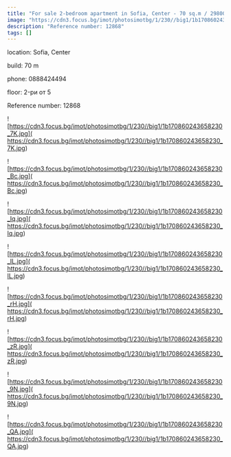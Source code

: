 ```yaml
---
title: "For sale 2-bedroom apartment in Sofia, Center - 70 sq.m / 298000 EUR :: imot.bg Advertisement"
image: "https://cdn3.focus.bg/imot/photosimotbg/1/230//big1/1b170860243658230_ZN.jpg"
description: "Reference number: 12868"
tags: []
---
```


location: Sofia, Center

build: 70 m

phone: 0888424494

floor: 2-ри от 5

Reference number: 12868


![https://cdn3.focus.bg/imot/photosimotbg/1/230//big1/1b170860243658230_7K.jpg]( https://cdn3.focus.bg/imot/photosimotbg/1/230//big1/1b170860243658230_7K.jpg)


![https://cdn3.focus.bg/imot/photosimotbg/1/230//big1/1b170860243658230_Bc.jpg]( https://cdn3.focus.bg/imot/photosimotbg/1/230//big1/1b170860243658230_Bc.jpg)


![https://cdn3.focus.bg/imot/photosimotbg/1/230//big1/1b170860243658230_Iq.jpg]( https://cdn3.focus.bg/imot/photosimotbg/1/230//big1/1b170860243658230_Iq.jpg)


![https://cdn3.focus.bg/imot/photosimotbg/1/230//big1/1b170860243658230_IL.jpg]( https://cdn3.focus.bg/imot/photosimotbg/1/230//big1/1b170860243658230_IL.jpg)


![https://cdn3.focus.bg/imot/photosimotbg/1/230//big1/1b170860243658230_rH.jpg]( https://cdn3.focus.bg/imot/photosimotbg/1/230//big1/1b170860243658230_rH.jpg)


![https://cdn3.focus.bg/imot/photosimotbg/1/230//big1/1b170860243658230_zR.jpg]( https://cdn3.focus.bg/imot/photosimotbg/1/230//big1/1b170860243658230_zR.jpg)


![https://cdn3.focus.bg/imot/photosimotbg/1/230//big1/1b170860243658230_9N.jpg]( https://cdn3.focus.bg/imot/photosimotbg/1/230//big1/1b170860243658230_9N.jpg)


![https://cdn3.focus.bg/imot/photosimotbg/1/230//big1/1b170860243658230_QA.jpg]( https://cdn3.focus.bg/imot/photosimotbg/1/230//big1/1b170860243658230_QA.jpg)


